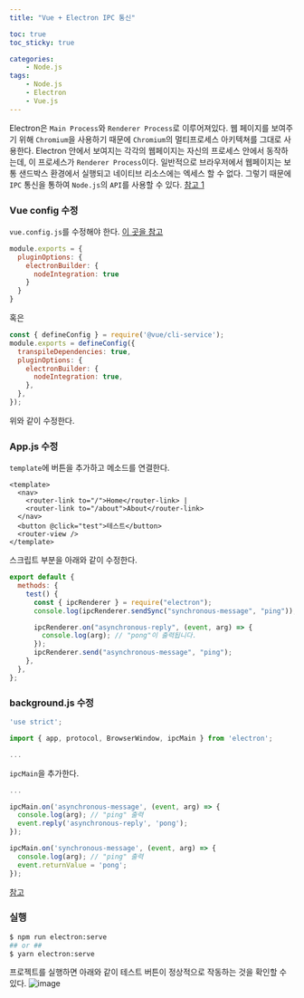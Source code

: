 ```yaml
---
title: "Vue + Electron IPC 통신"

toc: true
toc_sticky: true

categories:
    - Node.js
tags:
    - Node.js
    - Electron
    - Vue.js
---
```


Electron은 `Main Process`와 `Renderer Process`로 이루어져있다. 웹 페이지를 보여주기 위해 `Chromium`을 사용하기 때문에 `Chromium`의 멀티프로세스 아키텍쳐를 그대로 사용한다. Electron 안에서 보여지는 각각의 웹페이지는 자신의 프로세스 안에서 동작하는데, 이 프로세스가 `Renderer Process`이다. 일반적으로 브라우저에서 웹페이지는 보통 샌드박스 환경에서 실행되고 네이티브 리소스에는 엑세스 할 수 없다. 그렇기 때문에 `IPC` 통신을 통하여 `Node.js`의 `API`를 사용할 수 있다.
[참고 1](https://lifeinprogram.tistory.com/4)

### Vue config 수정
`vue.config.js`를 수정해야 한다. [이 곳을 참고](https://nklayman.github.io/vue-cli-plugin-electron-builder/guide/security.html#node-integration)

```js
module.exports = {
  pluginOptions: {
    electronBuilder: {
      nodeIntegration: true
    }
  }
}
```
혹은
```js
const { defineConfig } = require('@vue/cli-service');
module.exports = defineConfig({
  transpileDependencies: true,
  pluginOptions: {
    electronBuilder: {
      nodeIntegration: true,
    },
  },
});
```
위와 같이 수정한다.

### App.js 수정
`template`에 버튼을 추가하고 메소드를 연결한다.
```vue
<template>
  <nav>
    <router-link to="/">Home</router-link> |
    <router-link to="/about">About</router-link>
  </nav>
  <button @click="test">테스트</button>
  <router-view />
</template>
```

스크립트 부분을 아래와 같이 수정한다.
```js
export default {
  methods: {
    test() {
      const { ipcRenderer } = require("electron");
      console.log(ipcRenderer.sendSync("synchronous-message", "ping")); // "pong"이 출력됩니다.

      ipcRenderer.on("asynchronous-reply", (event, arg) => {
        console.log(arg); // "pong"이 출력됩니다.
      });
      ipcRenderer.send("asynchronous-message", "ping");
    },
  },
};
```

### background.js 수정
```js
'use strict';

import { app, protocol, BrowserWindow, ipcMain } from 'electron';

...
```
`ipcMain`을 추가한다.

```js
...

ipcMain.on('asynchronous-message', (event, arg) => {
  console.log(arg); // "ping" 출력
  event.reply('asynchronous-reply', 'pong');
});

ipcMain.on('synchronous-message', (event, arg) => {
  console.log(arg); // "ping" 출력
  event.returnValue = 'pong';
});
```

[참고](https://arikong.tistory.com/10)
### 실행
```bash
$ npm run electron:serve
## or ##
$ yarn electron:serve
```
프로젝트를 실행하면 아래와 같이 테스트 버튼이 정상적으로 작동하는 것을 확인할 수 있다.
![image](https://github.com/user-attachments/assets/43c47263-4955-4a53-a5be-3eecbab518a5)
